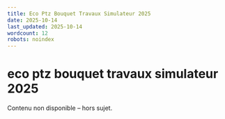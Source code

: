 ```yaml
---
title: Eco Ptz Bouquet Travaux Simulateur 2025
date: 2025-10-14
last_updated: 2025-10-14
wordcount: 12
robots: noindex
---
```


# eco ptz bouquet travaux simulateur 2025

Contenu non disponible – hors sujet.
